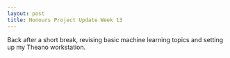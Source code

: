 ```yaml
---
layout: post
title: Honours Project Update Week 13
---
```


Back after a short break,
revising basic machine learning topics and setting up my Theano workstation.
